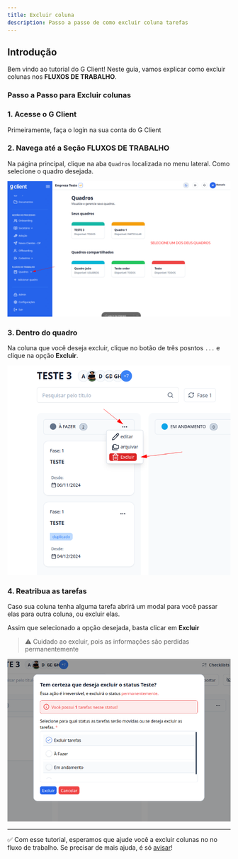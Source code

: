 ```yaml
---
title: Excluir coluna
description: Passo a passo de como excluir coluna tarefas
---
```


## Introdução

Bem vindo ao tutorial do G Client! Neste guia, vamos explicar como excluir colunas nos **FLUXOS DE TRABALHO**.

### Passo a Passo para Excluir colunas

### 1. Acesse o G Client

Primeiramente, faça o login na sua conta do G Client

### 2. Navega até a Seção FLUXOS DE TRABALHO

Na página principal, clique na aba `Quadros` localizada no menu lateral. Como selecione o quadro desejada.

![exemplo descrio acima](./img/custom-checklist/example-01.png)

### 3. Dentro do quadro

Na coluna que você deseja excluir, clique no botão de três posntos `...` e clique na opção **Excluir**.

![exemplo descrio acima](./img/remove-table/example-01.png)

### 4. Reatribua as tarefas

Caso sua coluna tenha alguma tarefa abrirá um modal para você passar elas para outra coluna, ou excluir elas.

Assim que selecionado a opção desejada, basta clicar em **Excluir**

> ⚠️ Cuidado ao excluir, pois as informações são perdidas permanentemente

![exemplo descrio acima](./img/remove-table/example-02.png)

---

✅ Com esse tutorial, esperamos que ajude você a excluir colunas no no fluxo de trabalho. Se precisar de mais ajuda, é só [avisar](https://api.whatsapp.com/send?phone=5544997046569&text=Preciso%20de%20ajuda%20sobre%20um%20tutorial)!
